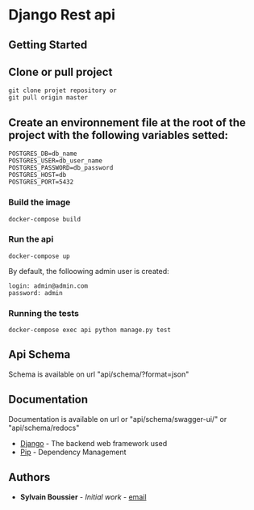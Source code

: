 # Django Rest api

## Getting Started

## Clone or pull project
```
git clone projet repository or
git pull origin master
```
## Create an environnement file at the root of the project with the following variables setted:
```
POSTGRES_DB=db_name
POSTGRES_USER=db_user_name
POSTGRES_PASSWORD=db_password
POSTGRES_HOST=db
POSTGRES_PORT=5432
```
### Build the image
```
docker-compose build
```
### Run the api
```
docker-compose up
```
By default, the folloowing admin user is created:
```
login: admin@admin.com
password: admin
```
### Running the tests
```
docker-compose exec api python manage.py test
```

## Api Schema

Schema is available on url "api/schema/?format=json"

## Documentation

Documentation is available on url or "api/schema/swagger-ui/" or "api/schema/redocs" 

* [Django](https://docs.djangoproject.com/) - The backend web framework used
* [Pip](https://pypi.org/project/pip/) - Dependency Management

## Authors

* **Sylvain Boussier** - *Initial work* - [email](sylvain.boussier@gmail.com)

